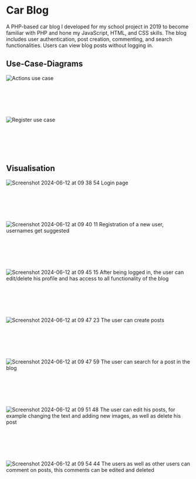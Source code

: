 # Car Blog

A PHP-based car blog I developed for my school project in 2019 to become familiar with PHP and hone my JavaScript, HTML, and CSS skills. The blog includes user authentication, post creation, commenting, and search functionalities. Users can view blog posts without logging in.

## Use-Case-Diagrams

![Actions use case](https://github.com/16domsim/blog/assets/55878762/fc37922c-7576-40e0-b859-e0c16c71ab1a)

<br><br><br><br>

![Register use case](https://github.com/16domsim/blog/assets/55878762/6cbcc687-30df-44ae-89ec-863806a397d7)

<br><br><br><br>

## Visualisation

![Screenshot 2024-06-12 at 09 38 54](https://github.com/16domsim/blog/assets/55878762/4f9a7f1a-46ab-472a-95d6-85a05ba4c31e)
Login page

<br><br><br><br>

![Screenshot 2024-06-12 at 09 40 11](https://github.com/16domsim/blog/assets/55878762/1e93df23-c817-4181-ad85-093079764ce9)
Registration of a new user, usernames get suggested 

<br><br><br><br>

![Screenshot 2024-06-12 at 09 45 15](https://github.com/16domsim/blog/assets/55878762/5db7098d-cd21-434c-ada1-07ee71093b81)
After being logged in, the user can edit/delete his profile and has access to all functionality of the blog

<br><br><br><br>

![Screenshot 2024-06-12 at 09 47 23](https://github.com/16domsim/blog/assets/55878762/60b2be3f-52c5-4412-ac5d-a4a56a3516f9)
The user can create posts

<br><br><br><br>

![Screenshot 2024-06-12 at 09 47 59](https://github.com/16domsim/blog/assets/55878762/7668b061-31ad-439b-8f8e-45f28c753578)
The user can search for a post in the blog

<br><br><br><br>

![Screenshot 2024-06-12 at 09 51 48](https://github.com/16domsim/blog/assets/55878762/37167aeb-5e10-444f-af1d-6cc860d4d929)
The user can edit his posts, for example changing the text and adding new images, as well as delete his post

<br><br><br><br>

![Screenshot 2024-06-12 at 09 54 44](https://github.com/16domsim/blog/assets/55878762/a4ec23ef-b129-4313-96bb-84dcfaeac271)
The users as well as other users can comment on posts, this comments can be edited and deleted



